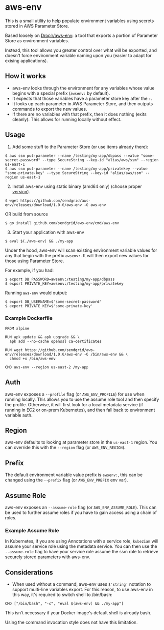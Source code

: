 # aws-env

This is a small utility to help populate environment variables using secrets stored in AWS Parameter Store.

Based loosely on [Droplr/aws-env](https://github.com/Droplr/aws-env): a tool that exports a portion of Parameter Store as environment variables.

Instead, this tool allows you greater control over what will be exported, and doesn't force environment variable naming upon you (easier to adapt for exising applications).

## How it works
 - aws-env looks through the environment for any variables whose value begins with a special prefix (`awsenv:` by default).
 - It expects that those variables have a parameter store key after the `:`.
 - It looks up each parameter in AWS Parameter Store, and then outputs commands to export the new values.
 - If there are no variables with that prefix, then it does nothing (exits cleanly). This allows for running locally without effect.


## Usage

1. Add some stuff to the Parameter Store (or use items already there):
```
$ aws ssm put-parameter --name /testing/my-app/dbpass --value "some-secret-password" --type SecureString --key-id "alias/aws/ssm" --region us-east-1
$ aws ssm put-parameter --name /testing/my-app/privatekey --value "some-private-key" --type SecureString --key-id "alias/aws/ssm" --region us-east-1
```

2. Install aws-env using static binary (amd64 only) (choose proper [version](https://github.com/sendgrid/aws-env/releases)). 
```
$ wget https://github.com/sendgrid/aws-env/releases/download/1.0.0/aws-env -O aws-env
```
OR build from source
```
$ go install github.com/sendgrid/aws-env/cmd/aws-env
```

3. Start your application with aws-env
```
$ eval $(./aws-env) && ./my-app
```

Under the hood, aws-env will scan existing environment variable values for any that begin with the prefix `awsenv:`. It will then export new values for those using Parameter Store.

For example, if you had:
```
$ export DB_PASSWORD=awsenv:/testing/my-app/dbpass
$ export PRIVATE_KEY=awsenv:/testing/my-app/privatekey
```

Running `aws-env` would output:

```
$ export DB_USERNAME=$'some-secret-password'
$ export PRIVATE_KEY=$'some-private-key'
```

### Example Dockerfile
```
FROM alpine

RUN apk update && apk upgrade && \
  apk add --no-cache openssl ca-certificates

RUN wget https://github.com/sendgrid/aws-env/releases/download/1.0.0/aws-env -O /bin/aws-env && \
  chmod +x /bin/aws-env

CMD aws-env --region us-east-2 /my-app
```

## Auth
aws-env exposes a `--profile` flag (or `AWS_ENV_PROFILE`) for use when running locally. This allows you to use the assume role tool and then specify the profile.
Otherwise, it will first look for a local metadata service (if running in EC2 or on-prem Kubernetes), and then fall back to environment variable auth.

## Region
aws-env defaults to looking at parameter store in the `us-east-1` region. You can override this with the `--region` flag (or `AWS_ENV_REGION`).

## Prefix
The default environment variable value prefix is `awsenv:`, this can be changed using the `--prefix` flag (or `AWS_ENV_PREFIX` env var).

## Assume Role
aws-env exposes an `--assume-role` flag (or `AWS_ENV_ASSUME_ROLE`). This can be used to further assume roles if you have to gain access using a chain of roles.

### Example Assume Role
In Kubernetes, if you are using Annotations with a service role, `kube2iam` will assume your service role using the metadata service. You can then use the `--assume-role` flag to have your service role assume the ssm role to retrieve securely stored parameters with aws-env.

## Considerations

* When used without a command, aws-env uses `$'string'` notation to support multi-line variables export. For this reason, to use aws-env in this way, it's required to switch shell to /bin/bash:
```
CMD ["/bin/bash", "-c", "eval $(aws-env) && ./my-app"]
```
This isn't necessary if your Docker image's default shell is already bash.

Using the command invocation style does not have this limitation.
